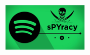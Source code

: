 <div id="header" align="center">
  <a href="https://github.com/GogleSiteBank/sPYracy">
    <img src="https://github.com/GogleSiteBank/sPYracy/blob/main/Image.png?raw=true" width="250"/>
  </a>
</div>
